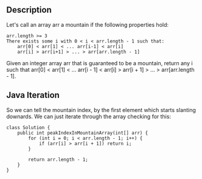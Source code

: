 ## Description

Let's call an array arr a mountain if the following properties hold:

    arr.length >= 3
    There exists some i with 0 < i < arr.length - 1 such that:
        arr[0] < arr[1] < ... arr[i-1] < arr[i]
        arr[i] > arr[i+1] > ... > arr[arr.length - 1]

Given an integer array arr that is guaranteed to be a mountain, return any i such that arr[0] < arr[1] < ... arr[i - 1] < arr[i] > arr[i + 1] > ... > arr[arr.length - 1].

## Java Iteration

So we can tell the mountain index, by the first element which starts slanting downards. We can just iterate through the array checking for this:

```
class Solution {
    public int peakIndexInMountainArray(int[] arr) {
        for (int i = 0; i < arr.length - 1; i++) {
            if (arr[i] > arr[i + 1]) return i;
        }
        
        return arr.length - 1;
    }
}
```